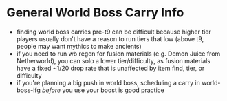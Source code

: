 # General World Boss Carry Info

- finding world boss carries pre-t9 can be difficult because higher tier players usually don't have a reason to run tiers that low (above t9, people may want mythics to make ancients)
- if you need to run wb regen for fusion materials (e.g. Demon Juice from Netherworld), you can solo a lower tier/difficulty, as fusion materials have a fixed ~1/20 drop rate that is unaffected by item find, tier, or difficulty
- if you're planning a big push in world boss, scheduling a carry in ⁠world-boss-lfg _before_ you use your boost is good practice